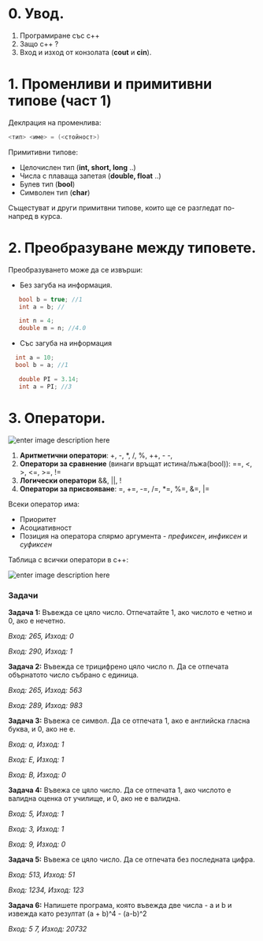 


<h1>0. Увод.</h1>


 1. Програмиране със c++
 2. Защо c++ ?
 3. Вход и изход от конзолата (**cout** и **cin**).
 

<h1 id="finite-state-automation">1. Променливи и примитивни типове (част 1)</h1>
Деклрация на променлива:

```c++
<тип> <име> = (<стойност>)
```
Примитивни типове:

 - Целочислен тип (**int, short, long** ..)
  - Числа с плаваща запетая (**double, float** ..)
   - Булев тип (**bool**)
   - Символен тип (**char**)
   
Същестуват и други примитвни типове, които ще се разгледат по-напред в курса.

<h1>2. Преобразуване между типовете.</h1>
Преобразуването може да се извърши:

 - Без загуба на информация.
 ```c++
	bool b = true; //1
	int a = b; // 
```
 ```c++
	int n = 4; 
	double m = n; //4.0 
```
 - Със загуба на информация
  ```c++
	int a = 10;
	bool b = a; //1 
```
 ```c++
	double PI = 3.14;
	int a = PI; //3
```
<h1>3. Оператори.</h1>

![enter image description here](https://i.ibb.co/6BDQwMJ/op.png)

1. **Аритметични оператори**:
+, -, *, /, %, ++, - -,
2. **Оператори за сравнение** (винаги връщат истина/лъжа(bool)):
==, <, >, <=, >=, !=
3. **Логически оператори**
	&&, ||, !  
4. **Оператори за присвояване**:
=, +=, -=, /=, *=, %=, &=, |= 

Всеки оператор има:
-   Приоритет
-   Асоциативност
-   Позиция на оператора спярмо аргумента -  _префиксен_,  _инфиксен_  и  _суфиксен_

Таблица с всички оператори в c++:

![enter image description here](https://i.stack.imgur.com/u3q2E.png)

<h3>Задачи</h3>

**Задача 1:** Въвежда се цяло число. Отпечатайте 1, ако числото е четно и 0, ако е нечетно.

*Вход: 265, Изход: 0*

*Вход: 290, Изход: 1*

**Задача 2:** Въвежда се трицифрено цяло число n. Да се отпечата обърнатото число събрано с единица.

*Вход: 265, Изход: 563*

*Вход: 289, Изход: 983*

**Задача 3:**  Въвежа се символ. Да се отпечата 1, ако е английска гласна буква, и 0, ако не е.

*Вход: а, Изход: 1*

*Вход: Е, Изход: 1*

*Вход: В, Изход: 0*

**Задача 4:**  Въвежа се цяло число. Да се отпечата 1, ако числото е валидна оценка от училище, и 0, ако не е валидна.

*Вход: 5, Изход: 1*

*Вход: 3, Изход: 1*

*Вход: 9, Изход: 0*

**Задача 5:**  Въвежа се цяло число. Да се отпечата без последната цифра.

*Вход: 513, Изход: 51*

*Вход: 1234, Изход: 123*

**Задача 6:**  Напишете програма, която въвежда две числа - a и b и извежда като резултат (a + b)^4 - (a-b)^2


*Вход: 5 7, Изход: 20732*


